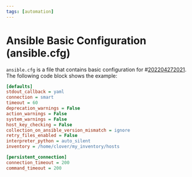 ```yaml
---
tags: [automation]
---
```


# Ansible Basic Configuration (ansible.cfg)

`ansible.cfg` is a file that contains basic configuration for #[202204272021](202204272021.md).
The following code block shows the example:

```ini
[defaults]
stdout_callback = yaml
connection = smart
timeout = 60
deprecation_warnings = False
action_warnings = False
system_warnings = False
host_key_checking = False
collection_on_ansible_version_mismatch = ignore
retry_files_enabled = False
interpreter_python = auto_silent
inventory = /home/clover/my_inventory/hosts

[persistent_connection]
connection_timeout = 200
command_timeout = 200
```
